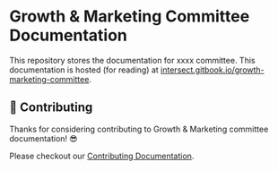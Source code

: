 # Growth & Marketing Committee Documentation

This repository stores the documentation for xxxx committee.
This documentation is hosted (for reading) at [intersect.gitbook.io/growth-marketing-committee](https://intersect.gitbook.io/growth-marketing-committee).

## 🤝 Contributing

Thanks for considering contributing to Growth & Marketing committee documentation! 😎

Please checkout our [Contributing Documentation](./CONTRIBUTING.md).
